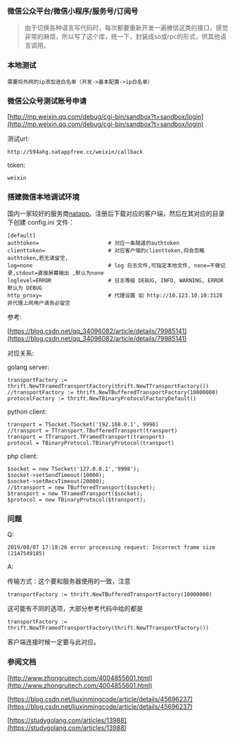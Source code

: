 ### 微信公众平台/微信小程序/服务号/订阅号

>由于切换各种语言写代码时，每次都要重新开发一遍微信这类的接口，感觉非常的麻烦，所以写了这个库，统一下，封装成so或rpc的形式，供其他语言调用。


### 本地测试

	需要将外网的ip添加进白名单（开发->基本配置->ip白名单）


### 微信公众号测试账号申请

[http://mp.weixin.qq.com/debug/cgi-bin/sandbox?t=sandbox/login](http://mp.weixin.qq.com/debug/cgi-bin/sandbox?t=sandbox/login)


测试url:

	http://594ahg.natappfree.cc/weixin/callback

token:

	weixin


### 搭建微信本地调试环境

国内一家较好的服务商[natapp](https://natapp.cn)。注册后下载对应的客户端，然后在其对应的目录下创建 config.ini 文件：

	[default]
	authtoken=                      # 对应一条隧道的authtoken
	clienttoken=                    # 对应客户端的clienttoken,将会忽略authtoken,若无请留空,
	log=none                        # log 日志文件,可指定本地文件, none=不做记录,stdout=直接屏幕输出 ,默认为none
	loglevel=ERROR                  # 日志等级 DEBUG, INFO, WARNING, ERROR 默认为 DEBUG
	http_proxy=                     # 代理设置 如 http://10.123.10.10:3128 非代理上网用户请务必留空



参考:

[https://blog.csdn.net/qq_34096082/article/details/79985141](https://blog.csdn.net/qq_34096082/article/details/79985141)





对应关系:


golang server:

	transportFactory := thrift.NewTFramedTransportFactory(thrift.NewTTransportFactory())
    //transportFactory := thrift.NewTBufferedTransportFactory(10000000)
	protocolFactory := thrift.NewTBinaryProtocolFactoryDefault()

python client:

    transport = TSocket.TSocket('192.168.0.1', 9998)
    //transport = TTransport.TBufferedTransport(transport)
	transport = TTransport.TFramedTransport(transport)
    protocol = TBinaryProtocol.TBinaryProtocol(transport)


php client:

	$socket = new TSocket('127.0.0.1','9998');  
	$socket->setSendTimeout(10000);
	$socket->setRecvTimeout(20000);
	//$transport = new TBufferedTransport($socket);
	$transport = new TFramedTransport($socket); 
	$protocol = new TBinaryProtocol($transport);



### 问题


Q:

	2019/08/07 17:18:26 error processing request: Incorrect frame size (2147549185)


A:

传输方式：这个要和服务器使用的一致，注意

	transportFactory := thrift.NewTBufferedTransportFactory(10000000)

这可能有不同的选项，大部分参考代码中给的都是

	transportFactory := thrift.NewTFramedTransportFactory(thrift.NewTTransportFactory())

客户端连接时候一定要与此对应。









### 参阅文档

[http://www.zhongruitech.com/4004855601.html](http://www.zhongruitech.com/4004855601.html)

[https://blog.csdn.net/liuxinmingcode/article/details/45696237](https://blog.csdn.net/liuxinmingcode/article/details/45696237)

[https://studygolang.com/articles/13988](https://studygolang.com/articles/13988)





